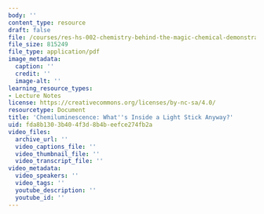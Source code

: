 ```yaml
---
body: ''
content_type: resource
draft: false
file: /courses/res-hs-002-chemistry-behind-the-magic-chemical-demonstrations-for-the-classroom/glowstick.pdf
file_size: 815249
file_type: application/pdf
image_metadata:
  caption: ''
  credit: ''
  image-alt: ''
learning_resource_types:
- Lecture Notes
license: https://creativecommons.org/licenses/by-nc-sa/4.0/
resourcetype: Document
title: 'Chemiluminescence: What''s Inside a Light Stick Anyway?'
uid: fda8b130-3b40-4f3d-8b4b-eefce274fb2a
video_files:
  archive_url: ''
  video_captions_file: ''
  video_thumbnail_file: ''
  video_transcript_file: ''
video_metadata:
  video_speakers: ''
  video_tags: ''
  youtube_description: ''
  youtube_id: ''
---
```

